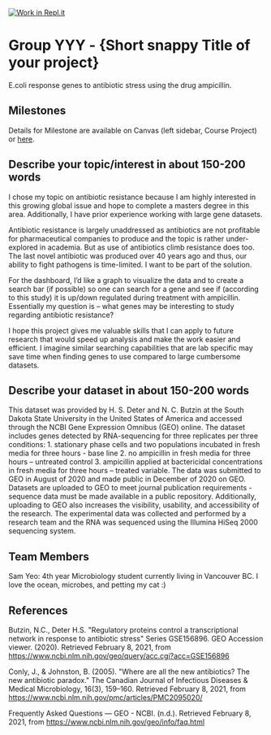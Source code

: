 [![Work in Repl.it](https://classroom.github.com/assets/work-in-replit-14baed9a392b3a25080506f3b7b6d57f295ec2978f6f33ec97e36a161684cbe9.svg)](https://classroom.github.com/online_ide?assignment_repo_id=362139&assignment_repo_type=GroupAssignmentRepo)
# Group YYY - {Short snappy Title of your project}

E.coli response genes to antibiotic stress using the drug ampicillin.

## Milestones

Details for Milestone are available on Canvas (left sidebar, Course Project) or [here](https://firas.moosvi.com/courses/data301/project/milestone01.html).

## Describe your topic/interest in about 150-200 words

I chose my topic on antibiotic resistance because I am highly interested in this growing global issue and hope to complete a masters degree in this area. 
Additionally, I have prior experience working with large gene datasets.

Antibiotic resistance is largely unaddressed as antibiotics are not profitable for pharmaceutical companies to produce and the topic is rather under-explored in academia. But as use of antibiotics climb resistance does too. The last novel antibiotic was produced over 40 years ago and thus, our ability to fight pathogens is time-limited. I want to be part of the solution.

For the dashboard, I’d like a graph to visualize the data and to create a search bar (if possible) so one can search for a gene and see if (according to this study) it is up/down regulated during treatment with ampicillin. Essentially my question is – what genes may be interesting to study regarding antibiotic resistance?  

I hope this project gives me valuable skills that I can apply to future research that would speed up analysis and make the work easier and efficient. I imagine similar searching capabilities that are lab specific may save time when finding genes to use compared to large cumbersome datasets.

## Describe your dataset in about 150-200 words

This dataset was provided by H. S. Deter and N. C. Butzin at the South Dakota State University in the United States of America and accessed through the NCBI Gene Expression Omnibus (GEO) online. The dataset includes genes detected by RNA-sequencing for three replicates per three conditions: 1. stationary phase cells and two populations incubated in fresh media for three hours - base line 2. no ampicillin in fresh media for three hours – untreated control 3. ampicillin applied at bactericidal concentrations in fresh media for three hours – treated variable. The data was submitted to GEO in August of 2020 and made public in December of 2020 on GEO. Datasets are uploaded to GEO to meet journal publication requirements - sequence data must be made available in a public repository. Additionally, uploading to GEO also increases the visibility, usability, and accessibility of the research. The experimental data was collected and performed by a research team and the RNA was sequenced using the Illumina HiSeq 2000 sequencing system.

## Team Members

Sam Yeo: 4th year Microbiology student currently living in Vancouver BC. I love the ocean, microbes, and petting my cat :)

## References

Butzin, N.C., Deter H.S. "Regulatory proteins control a transcriptional network in response to antibiotic stress" Series GSE156896. GEO Accession viewer. (2020). Retrieved February 8, 2021, from https://www.ncbi.nlm.nih.gov/geo/query/acc.cgi?acc=GSE156896

Conly, J., & Johnston, B. (2005). "Where are all the new antibiotics? The new antibiotic paradox." The Canadian Journal of Infectious Diseases & Medical Microbiology, 16(3), 159–160. Retrieved February 8, 2021, from https://www.ncbi.nlm.nih.gov/pmc/articles/PMC2095020/ 

Frequently Asked Questions — GEO - NCBI. (n.d.). Retrieved February 8, 2021, from https://www.ncbi.nlm.nih.gov/geo/info/faq.html

